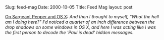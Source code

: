 Slug: feed-mag
Date: 2000-10-05
Title: Feed Mag
layout: post

<a href="http://www.feedmag.com/column/interface/ci398_master.html">On Sargeant Pepper and OS X</a>: <i>And then I thought to myself, &quot;What the hell am I doing here?&quot; I&#39;d noticed a quarter of an inch difference between the drop shadows on some windows in OS X, and here I was acting like I was the first person to decode the &#39;Paul is dead&#39; hidden messages.</i>
